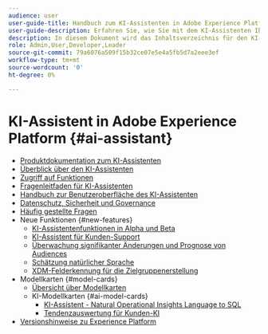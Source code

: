```yaml
---
audience: user
user-guide-title: Handbuch zum KI-Assistenten in Adobe Experience Platform
user-guide-description: Erfahren Sie, wie Sie mit dem KI-Assistenten Ihren Workflow mit Adobe Experience Platform und Real-Time Customer Data Platform beschleunigen können.
description: In diesem Dokument wird das Inhaltsverzeichnis für den KI-Assistenten in Adobe Experience Platform aufgeführt.
role: Admin,User,Developer,Leader
source-git-commit: 79a6076a509f15b32ce07e5e4a5fb5d7a2eee3ef
workflow-type: tm+mt
source-wordcount: '0'
ht-degree: 0%

---
```



# KI-Assistent in Adobe Experience Platform {#ai-assistant}

* [Produktdokumentation zum KI-Assistenten](landing.md)
* [Überblick über den KI-Assistenten](home.md)
* [Zugriff auf Funktionen](access.md)
* [Fragenleitfaden für KI-Assistenten](questions.md)
* [Handbuch zur Benutzeroberfläche des KI-Assistenten](ui-guide.md)
* [Datenschutz, Sicherheit und Governance](privacy.md)
* [Häufig gestellte Fragen](faq.md)
* Neue Funktionen {#new-features}
   * [KI-Assistentenfunktionen in Alpha und Beta](./new-features/alpha-beta.md)
   * [KI-Assistent für Kunden-Support](./new-features/customer-support.md)
   * [Überwachung signifikanter Änderungen und Prognose von Audiences](./new-features/audience-forecasting.md)
   * [Schätzung natürlicher Sprache](./new-features/natural-language.md)
   * [XDM-Felderkennung für die Zielgruppenerstellung](./new-features/xdm-field-discovery.md)
* Modellkarten {#model-cards}
   * [Übersicht über Modellkarten](./model-cards/overview.md)
   * KI-Modellkarten {#ai-model-cards}
      * [KI-Assistent - Natural Operational Insights Language to SQL](./model-cards/ai-model-cards/natural-language-to-sql.md)
      * [Tendenzauswertung für Kunden-KI](./model-cards/ai-model-cards/customer-ai.md)
* [Versionshinweise zu Experience Platform](https://experienceleague.adobe.com/de/docs/experience-platform/release-notes/latest)

